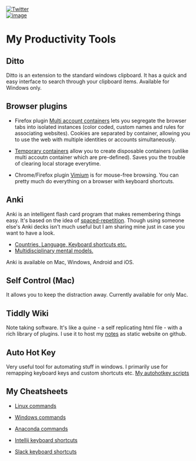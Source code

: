 [![Twitter](https://img.shields.io/twitter/follow/_anshulkhare?style=social)](https://twitter.com/_anshulkhare)<br>
[![image](https://img.shields.io/badge/LinkedIn-0077B5?style=for-the-badge&logo=linkedin&logoColor=white)](https://www.linkedin.com/in/anshulkhare/)


# My Productivity Tools

## Ditto

Ditto is an extension to the standard windows clipboard. It has a quick and easy interface to search through your clipboard items. Available for Windows only.

## Browser plugins

* Firefox plugin [Multi account containers](https://addons.mozilla.org/en-US/firefox/addon/multi-account-containers/) lets you segregate the browser tabs into isolated instances (color coded, custom names and rules for associating websites). Cookies are separated by container, allowing you to use the web with multiple identities or accounts simultaneously.

* [Temporary containers](https://addons.mozilla.org/en-US/firefox/addon/temporary-containers/) allow you to create disposable containers (unlike multi accoutn container which are pre-defined). Saves you the trouble of clearing local storage everytime.

* Chrome/Firefox plugin [Vimium](https://vimium.github.io/) is for mouse-free browsing. You can pretty much do everything on a browser with keyboard shortcuts.

## Anki 

Anki is an intelligent flash card program that makes remembering things easy. It's based on the idea of [spaced-repetition](https://ncase.me/remember/). Though using someone else's Anki decks isn't much useful but I am sharing mine just in case you want to have a look. 

* [Countries, Language, Keyboard shortcuts etc.](https://github.com/anshulkhare7/ankidecks)
* [Multidisciplinary mental models.](https://ankiweb.net/shared/info/1729819997)

Anki is available on Mac, Windows, Android and iOS.

## Self Control (Mac)

It allows you to keep the distraction away. Currently available for only Mac.

## Tiddly Wiki

Note taking software. It's like a quine - a self replicating html file - with a rich library of plugins. I use it to host my [notes](https://notes.anshulkhare.in/) as static website on github.

## Auto Hot Key

Very useful tool for automating stuff in windows. I primarily use for remapping keyboard keys and custom shortcuts etc. [My autohotkey scripts](https://github.com/anshulkhare7/productivitytools/blob/main/key-remapping.ahk)

## My Cheatsheets

* [Linux commands](https://gist.github.com/anshulkhare7/b832b7f456823bcfd52596168e63e4f1)

* [Windows commands](https://gist.github.com/anshulkhare7/59b89e9fad0e692ed7eaa256c37dda3d)

* [Anaconda commands](https://gist.github.com/anshulkhare7/e160f0d8f00c0a103a4be986aa87855b)

* [Intellij keyboard shortcuts](https://github.com/anshulkhare7/productivity-tools/blob/main/intellij-keyboard-shorcuts.md)

* [Slack keyboard shortcuts](https://github.com/anshulkhare7/productivity-tools/blob/main/slack-keyboard-shortcuts.md)
